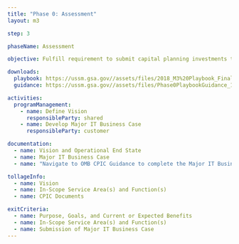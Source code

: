 ```yaml
---
title: "Phase 0: Assessment"
layout: m3

step: 3

phaseName: Assessment

objective: Fulfill requirement to submit capital planning investments though Capital Planning and Investment Control (CPIC) process with required additional information.

downloads:
  playbook: https://ussm.gsa.gov//assets/files/2018_M3%20Playbook_Final_Phase%200.pdf
  guidance: https://ussm.gsa.gov//assets/files/Phase0PlaybookGuidance_10.05.18FINAL.pdf

activities:
  programManagement:
    - name: Define Vision
      responsibleParty: shared
    - name: Develop Major IT Business Case
      responsibleParty: customer

documentation:
  - name: Vision and Operational End State
  - name: Major IT Business Case
  - name: "Navigate to OMB CPIC Guidance to complete the Major IT Business Case by clicking <a href='https://www.google.com/url?q=https://www.whitehouse.gov/wp-content/uploads/2018/06/fy-2020-it-budget-guidance.pdf&sa=D&source=hangouts&ust=1556303168003000&usg=AFQjCNFfUa_kCwa-W4t9gb3CHJQrQLIYSw'>here</a>."

tollageInfo:
  - name: Vision
  - name: In-Scope Service Area(s) and Function(s)
  - name: CPIC Documents

exitCriteria:
  - name: Purpose, Goals, and Current or Expected Benefits
  - name: In-Scope Service Area(s) and Function(s)
  - name: Submission of Major IT Business Case
---
```

